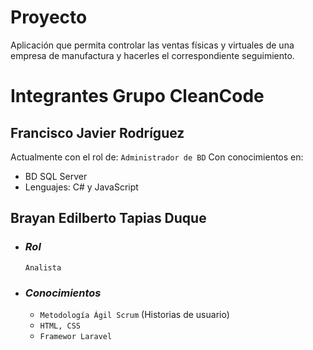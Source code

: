 # **Proyecto**
Aplicación que permita controlar las ventas físicas y virtuales de una empresa de manufactura y hacerles el correspondiente seguimiento.


# **Integrantes Grupo CleanCode**

## Francisco Javier Rodríguez 
Actualmente con el rol de: ```Administrador de BD```
Con conocimientos en:
- BD SQL Server
- Lenguajes: C# y JavaScript

## Brayan Edilberto Tapias Duque

- ### _Rol_
    ```Analista```
- ### _Conocimientos_ 
    - ```Metodología Ágil Scrum``` (Historias de usuario)
    - ```HTML, CSS```
    - ```Framewor Laravel```